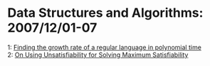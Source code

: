 # Data Structures and Algorithms: 2007/12/01-07  
1: [Finding the growth rate of a regular language in polynomial time](https://doi.org/10.48550/arXiv.0711.4990)  
2: [On Using Unsatisfiability for Solving Maximum Satisfiability](https://doi.org/10.48550/arXiv.0712.1097)  